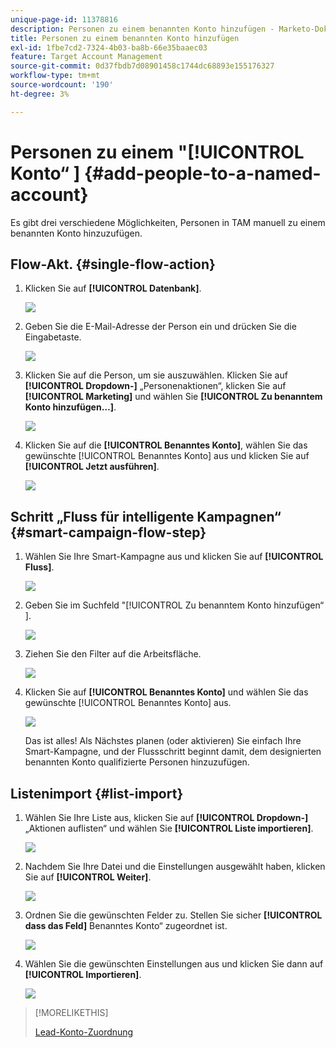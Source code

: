 ```yaml
---
unique-page-id: 11378816
description: Personen zu einem benannten Konto hinzufügen - Marketo-Dokumente - Produktdokumentation
title: Personen zu einem benannten Konto hinzufügen
exl-id: 1fbe7cd2-7324-4b03-ba8b-66e35baaec03
feature: Target Account Management
source-git-commit: 0d37fbdb7d08901458c1744dc68893e155176327
workflow-type: tm+mt
source-wordcount: '190'
ht-degree: 3%

---
```


# Personen zu einem &quot;[!UICONTROL &#x200B; Konto“ &#x200B;] {#add-people-to-a-named-account}

Es gibt drei verschiedene Möglichkeiten, Personen in TAM manuell zu einem benannten Konto hinzuzufügen.

## Flow-Akt. {#single-flow-action}

1. Klicken Sie auf **[!UICONTROL Datenbank]**.

   ![](assets/one-2.png)

1. Geben Sie die E-Mail-Adresse der Person ein und drücken Sie die Eingabetaste.

   ![](assets/two.png)

1. Klicken Sie auf die Person, um sie auszuwählen. Klicken Sie auf **[!UICONTROL Dropdown-]** „Personenaktionen“, klicken Sie auf **[!UICONTROL Marketing]** und wählen Sie **[!UICONTROL Zu benanntem Konto hinzufügen…]**.

   ![](assets/three.png)

1. Klicken Sie auf die **[!UICONTROL Benanntes Konto]**, wählen Sie das gewünschte [!UICONTROL Benanntes Konto] aus und klicken Sie auf **[!UICONTROL Jetzt ausführen]**.

   ![](assets/four.png)

## Schritt „Fluss für intelligente Kampagnen“ {#smart-campaign-flow-step}

1. Wählen Sie Ihre Smart-Kampagne aus und klicken Sie auf **[!UICONTROL Fluss]**.

   ![](assets/five.png)

1. Geben Sie im Suchfeld &quot;[!UICONTROL Zu benanntem Konto hinzufügen“ &#x200B;].

   ![](assets/six.png)

1. Ziehen Sie den Filter auf die Arbeitsfläche.

   ![](assets/seven.png)

1. Klicken Sie auf **[!UICONTROL Benanntes Konto]** und wählen Sie das gewünschte [!UICONTROL Benanntes Konto] aus.

   ![](assets/eight.png)

   Das ist alles! Als Nächstes planen (oder aktivieren) Sie einfach Ihre Smart-Kampagne, und der Flussschritt beginnt damit, dem designierten benannten Konto qualifizierte Personen hinzuzufügen.

## Listenimport {#list-import}

1. Wählen Sie Ihre Liste aus, klicken Sie auf **[!UICONTROL Dropdown-]** „Aktionen auflisten“ und wählen Sie **[!UICONTROL Liste importieren]**.

   ![](assets/nine.png)

1. Nachdem Sie Ihre Datei und die Einstellungen ausgewählt haben, klicken Sie auf **[!UICONTROL Weiter]**.

   ![](assets/ten.png)

1. Ordnen Sie die gewünschten Felder zu. Stellen Sie sicher **[!UICONTROL dass das Feld]** Benanntes Konto“ zugeordnet ist.

   ![](assets/eleven.png)

1. Wählen Sie die gewünschten Einstellungen aus und klicken Sie dann auf **[!UICONTROL Importieren]**.

   ![](assets/twelve.png)

>[!MORELIKETHIS]
>
>[Lead-Konto-Zuordnung](/help/marketo/product-docs/target-account-management/target/named-accounts/lead-to-account-matching.md)
